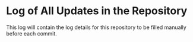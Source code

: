 # Log of All Updates in the Repository

This log will contain the log details for this repository to be filled manually before each commit.
